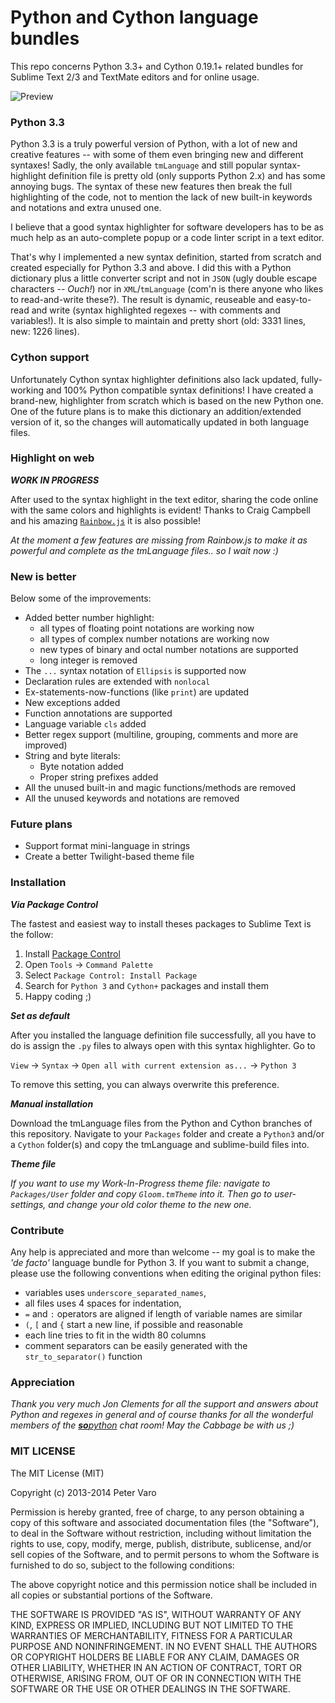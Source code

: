 # Python and Cython language bundles

This repo concerns Python 3.3+ and Cython 0.19.1+ related bundles for Sublime Text 2/3 and TextMate editors and for online usage.

![Preview](preview.png)

### Python 3.3

Python 3.3 is a truly powerful version of Python, with a lot of new and creative features -- with some of them even bringing new and different syntaxes! Sadly, the only available `tmLanguage` and still popular syntax-highlight definition file is pretty old (only supports Python 2.x) and has some annoying bugs. The syntax of these new features then break the full highlighting of the code, not to mention the lack of new built-in keywords and notations and extra unused one.

I believe that a good syntax highlighter for software developers has to be as much help as an auto-complete popup or a code linter script in a text editor.

That's why I implemented a new syntax definition, started from scratch and created especially for Python 3.3 and above. I did this with a Python dictionary plus a little converter script and not in `JSON` (ugly double escape characters -- *Ouch!*) nor in `XML`/`tmLanguage` (com'n is there anyone who likes to read-and-write these?). The result is dynamic, reuseable and easy-to-read and write (syntax highlighted regexes -- with comments and variables!). It is also simple to maintain and pretty short (old: 3331 lines, new: 1226 lines).

### Cython support

Unfortunately Cython syntax highlighter definitions also lack updated, fully-working and 100% Python compatible syntax definitions! I have created a brand-new, highlighter from scratch which is based on the new Python one. One of the future plans is to make this dictionary an addition/extended version of it, so the changes will automatically updated in both language files.

### Highlight on web

***WORK IN PROGRESS***

After used to the syntax highlight in the text editor, sharing the code online with the same colors and highlights is evident! Thanks to Craig Campbell and his amazing [`Rainbow.js`](http://craig.is/making/rainbows/) it is also possible!

*At the moment a few features are missing from Rainbow.js to make it as powerful and complete as the tmLanguage files.. so I wait now :)*

### New is better

Below some of the improvements:

- Added better number highlight:
	- all types of floating point notations are working now
	- all types of complex number notations are working now
	- new types of binary and octal number notations are supported
	- long integer is removed
- The `...` syntax notation of `Ellipsis` is supported now
- Declaration rules are extended with `nonlocal`
- Ex-statements-now-functions (like `print`) are updated
- New exceptions added
- Function annotations are supported
- Language variable `cls` added
- Better regex support (multiline, grouping, comments and more are improved)
- String and byte literals:
	- Byte notation added
	- Proper string prefixes added
- All the unused built-in and magic functions/methods are removed
- All the unused keywords and notations are removed

### Future plans

- Support format mini-language in strings
- Create a better Twilight-based theme file

### Installation

***Via Package Control***

The fastest and easiest way to install theses packages to Sublime Text is the follow:

1. Install [Package Control](https://sublime.wbond.net/installation)
2. Open `Tools` → `Command Palette`
3. Select `Package Control: Install Package`
4. Search for `Python 3` and `Cython+` packages and install them
5. Happy coding ;)

***Set as default***

After you installed the language definition file successfully, all you have to do is assign the `.py` files to always open with this syntax highlighter. Go to

`View` → `Syntax` → `Open all with current extension as...` → `Python 3`

To remove this setting, you can always overwrite this preference.

***Manual installation***

Download the tmLanguage files from the Python and Cython branches of this repository. Navigate to your `Packages` folder and create a `Python3` and/or a `Cython` folder(s) and copy the tmLanguage and sublime-build files into.

***Theme file***

*If you want to use my Work-In-Progress theme file: navigate to `Packages/User` folder and copy `Gloom.tmTheme` into it. Then go to user-settings, and change your old color theme to the new one.*

### Contribute

Any help is appreciated and more than welcome -- my goal is to make the *'de facto'* language bundle for Python 3. If you want to submit a change, please use the following conventions when editing the original python files:

- variables uses `underscore_separated_names`,
- all files uses 4 spaces for indentation,
- `=` and `:` operators are aligned if length of variable names are similar
- `(`, `[` and `{` start a new line, if possible and reasonable
- each line tries to fit in the width 80 columns
- comment separators can be easily generated with the `str_to_separator()`
function

### Appreciation

*Thank you very much Jon Clements for all the support and answers about Python and regexes in general and of course thanks for all the wonderful members of the [**so**python](http://sopython.com) chat room! May the Cabbage be with us ;)*

### MIT LICENSE

The MIT License (MIT)

Copyright (c) 2013-2014 Peter Varo

Permission is hereby granted, free of charge, to any person obtaining a copy of
this software and associated documentation files (the "Software"), to deal in
the Software without restriction, including without limitation the rights to
use, copy, modify, merge, publish, distribute, sublicense, and/or sell copies of
the Software, and to permit persons to whom the Software is furnished to do so,
subject to the following conditions:

The above copyright notice and this permission notice shall be included in all
copies or substantial portions of the Software.

THE SOFTWARE IS PROVIDED "AS IS", WITHOUT WARRANTY OF ANY KIND, EXPRESS OR
IMPLIED, INCLUDING BUT NOT LIMITED TO THE WARRANTIES OF MERCHANTABILITY, FITNESS
FOR A PARTICULAR PURPOSE AND NONINFRINGEMENT. IN NO EVENT SHALL THE AUTHORS OR
COPYRIGHT HOLDERS BE LIABLE FOR ANY CLAIM, DAMAGES OR OTHER LIABILITY, WHETHER
IN AN ACTION OF CONTRACT, TORT OR OTHERWISE, ARISING FROM, OUT OF OR IN
CONNECTION WITH THE SOFTWARE OR THE USE OR OTHER DEALINGS IN THE SOFTWARE.
